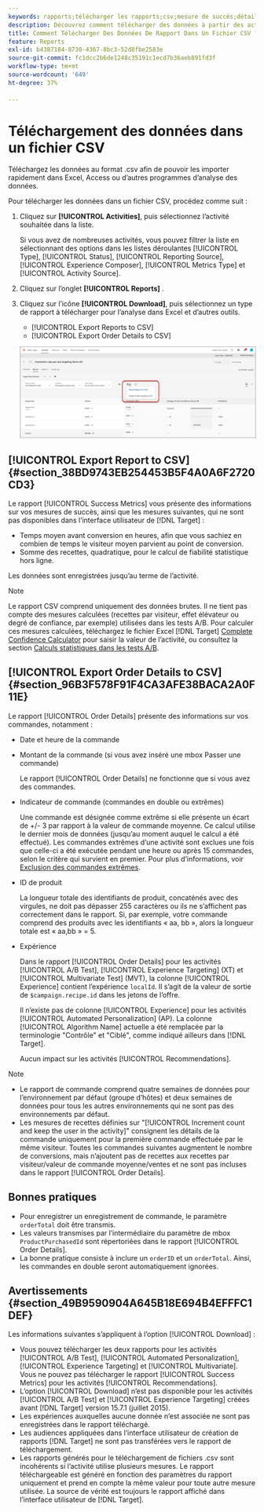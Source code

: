 ```yaml
---
keywords: rapports;télécharger les rapports;csv;mesure de succès;détails de commande
description: Découvrez comment télécharger des données à partir des activités Adobe [!DNL Target] au format CVS pour une importation rapide dans Excel, Access ou d’autres programmes d’analyse des données.
title: Comment Télécharger Des Données De Rapport Dans Un Fichier CSV ?
feature: Reports
exl-id: b4387184-8730-4367-8bc3-52d8fbe2583e
source-git-commit: fc1dcc2b6de1248c35191c1ecd7b36aeb891fd3f
workflow-type: tm+mt
source-wordcount: '649'
ht-degree: 37%

---
```


# Téléchargement des données dans un fichier CSV

Téléchargez les données au format .csv afin de pouvoir les importer rapidement dans Excel, Access ou d’autres programmes d’analyse des données.

Pour télécharger les données dans un fichier CSV, procédez comme suit :

1. Cliquez sur **[!UICONTROL Activities]**, puis sélectionnez l’activité souhaitée dans la liste.

   Si vous avez de nombreuses activités, vous pouvez filtrer la liste en sélectionnant des options dans les listes déroulantes [!UICONTROL Type], [!UICONTROL Status], [!UICONTROL Reporting Source], [!UICONTROL Experience Composer], [!UICONTROL Metrics Type] et [!UICONTROL Activity Source].

1. Cliquez sur l’onglet **[!UICONTROL Reports]** .
1. Cliquez sur l’icône **[!UICONTROL Download]**, puis sélectionnez un type de rapport à télécharger pour l’analyse dans Excel et d’autres outils.

   * [!UICONTROL Export Reports to CSV]
   * [!UICONTROL Export Order Details to CSV]

   ![Options de téléchargement](/help/main/c-reports/assets/download-options.png)

## [!UICONTROL Export Report to CSV] {#section_38BD9743EB254453B5F4A0A6F2720CD3}

Le rapport [!UICONTROL Success Metrics] vous présente des informations sur vos mesures de succès, ainsi que les mesures suivantes, qui ne sont pas disponibles dans l’interface utilisateur de [!DNL Target] :

* Temps moyen avant conversion en heures, afin que vous sachiez en combien de temps le visiteur moyen parvient au point de conversion.
* Somme des recettes, quadratique, pour le calcul de fiabilité statistique hors ligne.

Les données sont enregistrées jusqu’au terme de l’activité.

>[!NOTE]
>
>Le rapport CSV comprend uniquement des données brutes. Il ne tient pas compte des mesures calculées (recettes par visiteur, effet élévateur ou degré de confiance, par exemple) utilisées dans les tests A/B. Pour calculer ces mesures calculées, téléchargez le fichier Excel [!DNL Target] [Complete Confidence Calculator](/help/main/assets/complete_confidence_calculator.xlsx) pour saisir la valeur de l’activité, ou consultez la section [Calculs statistiques dans les tests A/B](/help/main/c-reports/statistical-methodology/statistical-calculations.md).

## [!UICONTROL Export Order Details to CSV] {#section_96B3F578F91F4CA3AFE38BACA2A0F11E}

Le rapport [!UICONTROL Order Details] présente des informations sur vos commandes, notamment :

* Date et heure de la commande
* Montant de la commande (si vous avez inséré une mbox Passer une commande)

  Le rapport [!UICONTROL Order Details] ne fonctionne que si vous avez des commandes.

* Indicateur de commande (commandes en double ou extrêmes)

  Une commande est désignée comme extrême si elle présente un écart de +/- 3 par rapport à la valeur de commande moyenne. Ce calcul utilise le dernier mois de données (jusqu’au moment auquel le calcul a été effectué). Les commandes extrêmes d’une activité sont exclues une fois que celle-ci a été exécutée pendant une heure ou après 15 commandes, selon le critère qui survient en premier. Pour plus d’informations, voir [Exclusion des commandes extrêmes](/help/main/c-reports/c-report-settings/excluding-extreme-orders.md#task_2AE7743FFCDD466DAEEB720BE5F33DAA).

* ID de produit

  La longueur totale des identifiants de produit, concaténés avec des virgules, ne doit pas dépasser 255 caractères ou ils ne s’affichent pas correctement dans le rapport. Si, par exemple, votre commande comprend des produits avec les identifiants « aa, bb », alors la longueur totale est « aa,bb » = 5.

* Expérience

  Dans le rapport [!UICONTROL Order Details] pour les activités [!UICONTROL A/B Test], [!UICONTROL Experience Targeting] (XT) et [!UICONTROL Multivariate Test] (MVT), la colonne [!UICONTROL Experience] contient l’expérience `localId`. Il s’agit de la valeur de sortie de `$campaign.recipe.id` dans les jetons de l’offre.

  Il n’existe pas de colonne [!UICONTROL Experience] pour les activités [!UICONTROL Automated Personalization] (AP). La colonne [!UICONTROL Algorithm Name] actuelle a été remplacée par la terminologie &quot;Contrôle&quot; et &quot;Ciblé&quot;, comme indiqué ailleurs dans [!DNL Target].

  Aucun impact sur les activités [!UICONTROL Recommendations].

>[!NOTE]
>
>* Le rapport de commande comprend quatre semaines de données pour l’environnement par défaut (groupe d’hôtes) et deux semaines de données pour tous les autres environnements qui ne sont pas des environnements par défaut.
>* Les mesures de recettes définies sur &quot;[!UICONTROL Increment count and keep the user in the activity]&quot; consignent les détails de la commande uniquement pour la première commande effectuée par le même visiteur. Toutes les commandes suivantes augmentent le nombre de conversions, mais n’ajoutent pas de recettes aux recettes par visiteur/valeur de commande moyenne/ventes et ne sont pas incluses dans le rapport [!UICONTROL Order Details].

## Bonnes pratiques

* Pour enregistrer un enregistrement de commande, le paramètre `orderTotal` doit être transmis.
* Les valeurs transmises par l’intermédiaire du paramètre de mbox `ProductPurchasedId` sont répertoriées dans le rapport [!UICONTROL Order Details].
* La bonne pratique consiste à inclure un `orderID` et un `orderTotal`. Ainsi, les commandes en double seront automatiquement ignorées.

## Avertissements {#section_49B9590904A645B18E694B4EFFFC1DEF}

Les informations suivantes s’appliquent à l’option [!UICONTROL Download] :

* Vous pouvez télécharger les deux rapports pour les activités [!UICONTROL A/B Test], [!UICONTROL Automated Personalization], [!UICONTROL Experience Targeting] et [!UICONTROL Multivariate]. Vous ne pouvez pas télécharger le rapport [!UICONTROL Success Metrics] pour les activités [!UICONTROL Recommendations].
* L’option [!UICONTROL Download] n’est pas disponible pour les activités [!UICONTROL A/B Test] et [!UICONTROL Experience Targeting] créées avant [!DNL Target] version 15.7.1 (juillet 2015).
* Les expériences auxquelles aucune donnée n’est associée ne sont pas enregistrées dans le rapport téléchargé.
* Les audiences appliquées dans l’interface utilisateur de création de rapports [!DNL Target] ne sont pas transférées vers le rapport de téléchargement.
* Les rapports générés pour le téléchargement de fichiers .csv sont incohérents si l’activité utilise plusieurs mesures. Le rapport téléchargeable est généré en fonction des paramètres du rapport uniquement et prend en compte la même valeur pour toute autre mesure utilisée. La source de vérité est toujours le rapport affiché dans l’interface utilisateur de [!DNL Target].
